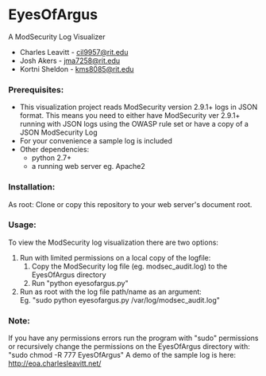 # EyesOfArgus
A ModSecurity Log Visualizer  
* Charles Leavitt - cil9957@rit.edu  
* Josh Akers  - jma7258@rit.edu
* Kortni Sheldon  - kms8085@rit.edu
### Prerequisites: 
* This visualization project reads ModSecurity version 2.9.1+ logs in JSON format. This means you need to either have ModSecurity ver 2.9.1+ running with JSON logs using the OWASP rule set or have a copy of a JSON ModSecurity Log 
* For your convenience a sample log is included
* Other dependencies:  
  * python 2.7+  
  * a running web server eg. Apache2
### Installation:
As root: Clone or copy this repository to your web server's document root. 
### Usage: 
To view the ModSecurity log visualization there are two options:
1. Run with limited permissions on a local copy of the logfile:  
   1. Copy the ModSecurity log file (eg. modsec_audit.log) to the EyesOfArgus directory    
   2. Run "python eyesofargus.py" 
2. Run as root with the log file path/name as an argument:  
   Eg. "sudo python eyesofargus.py /var/log/modsec_audit.log"
   
### Note: 
If you have any permissions errors run the program with "sudo" permissions or recursively change the permissions on the EyesOfArgus directory with: "sudo chmod -R 777 EyesOfArgus"
A demo of the sample log is here: http://eoa.charlesleavitt.net/ 
